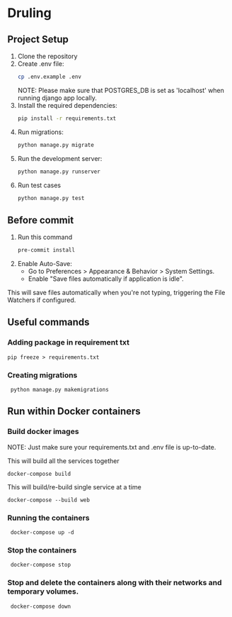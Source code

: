 # Druling

## Project Setup

1. Clone the repository
2. Create .env file:
    ```bash
    cp .env.example .env
    ```
   NOTE: Please make sure that POSTGRES_DB is set as 'localhost' when running django app locally.
3. Install the required dependencies:
    ```bash
    pip install -r requirements.txt
    ```
4. Run migrations:
    ```bash
    python manage.py migrate
    ```
5. Run the development server:
    ```bash
    python manage.py runserver
    ```
6. Run test cases
    ```bash
    python manage.py test
    ```

## Before commit

1. Run this command
   ```bash
   pre-commit install
   ```
2. Enable Auto-Save:
    * Go to Preferences > Appearance & Behavior > System Settings.
    * Enable "Save files automatically if application is idle".

This will save files automatically when you're not typing, triggering the File Watchers if configured.

## Useful commands

### Adding package in requirement txt

   ```commandline
   pip freeze > requirements.txt
   ```
### Creating migrations

   ```commandline
    python manage.py makemigrations
   ```


## Run within Docker containers

### Build docker images
NOTE: Just make sure your requirements.txt and .env file is up-to-date.


This will build all the services together
   ```commandline
   docker-compose build
   ```

This will build/re-build single service at a time
   ```commandline
   docker-compose --build web
   ```

### Running the containers

   ```commandline
    docker-compose up -d
   ```

### Stop the containers

   ```commandline
    docker-compose stop
   ```

### Stop and delete the containers along with their networks and temporary volumes.

   ```commandline
    docker-compose down
   ```